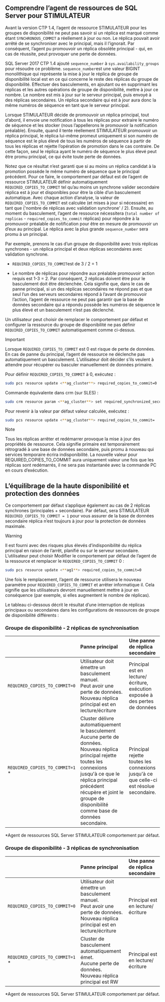 ## <a name="pacemakerNotify"></a>Comprendre l’agent de ressources de SQL Server pour STIMULATEUR

Avant la version CTP 1.4, l’agent de ressource STIMULATEUR pour les groupes de disponibilité ne peut pas savoir si un réplica est marqué comme étant `SYNCHRONOUS_COMMIT` a réellement à jour ou non. Le réplica pouvait avoir arrêté de se synchroniser avec le principal, mais il l’ignorait. Par conséquent, l’agent pu promouvoir un réplica obsolète principal - qui, en cas de réussite, peut provoquer une perte de données. 

SQL Server 2017 CTP 1.4 ajouté `sequence_number` à `sys.availability_groups` pour résoudre ce problème. `sequence_number`est une valeur BIGINT monolithique qui représente la mise à jour le réplica de groupe de disponibilité local est en ce qui concerne le reste des réplicas du groupe de disponibilité. Effectuer des basculements, en ajoutant ou en supprimant les réplicas et les autres opérations de groupe de disponibilité, mettre à jour ce nombre. Le nombre est mis à jour sur le serveur principal, puis envoyé à des réplicas secondaires. Un réplica secondaire qui est à jour aura donc la même numéros de séquence en tant que le serveur principal. 

Lorsque STIMULATEUR décide de promouvoir un réplica principal, tout d’abord, il envoie une notification à tous les réplicas pour extraire le numéro de séquence et les stocker (nous l’appellerons le promouvoir la notification préalable). Ensuite, quand il tente réellement STIMULATEUR promouvoir un réplica principal, le réplica lui-même promeut uniquement si son numéro de séquence est le plus élevé de tous les numéros de séquence à partir de tous les réplicas et rejette l’opération de promotion dans le cas contraire. De cette façon, seul le réplica ayant le numéro de séquence le plus élevé peut être promu principal, ce qui évite toute perte de données. 

Notez que ce résultat n’est garanti que si au moins un réplica candidat à la promotion possède le même numéro de séquence que le principal précédent. Pour ce faire, le comportement par défaut est de l’agent de ressource STIMULATEUR définir automatiquement `REQUIRED_COPIES_TO_COMMIT` tel qu’au moins un synchrone valider secondaire réplica est à jour et disponibles pour être la cible d’un basculement automatique. Avec chaque action d’analyse, la valeur de `REQUIRED_COPIES_TO_COMMIT` est calculée (et mises à jour si nécessaire) en tant que ('nombre de réplicas avec validation synchrone' / 2). Ensuite, au moment du basculement, l’agent de ressource nécessitera (`total number of replicas`  -  `required_copies_to_commit` réplicas) pour répondre à la promouvoir préalable de notification pour être en mesure de promouvoir un d’eux au principal. Le réplica avec la plus grande `sequence_number` sera promu à un principal. 

Par exemple, prenons le cas d’un groupe de disponibilité avec trois réplicas synchrones - un réplica principal et deux réplicas secondaires avec validation synchrone.

- `REQUIRED_COPIES_TO_COMMIT`est de 3 / 2 = 1

- Le nombre de réplicas pour répondre aux préalable promouvoir action requis est 1-3 = 2. Par conséquent, 2 réplicas doivent être pour le basculement doit être déclenchée. Cela signifie que, dans le cas de panne principal, si un des réplicas secondaires ne répond pas et que seul l’un des serveurs secondaires répond à l’avant de promouvoir l’action, l’agent de ressource ne peut pas garantir que la base de données secondaire qui a répondu possède les numéros de séquence le plus élevé et un basculement n’est pas déclenché.

Un utilisateur peut choisir de remplacer le comportement par défaut et configurer la ressource du groupe de disponibilité ne pas définir `REQUIRED_COPIES_TO_COMMIT` automatiquement comme ci-dessus.

>[!IMPORTANT]
>Lorsque `REQUIRED_COPIES_TO_COMMIT` est 0 est risque de perte de données. En cas de panne du principal, l’agent de ressource ne déclenche pas automatiquement un basculement. L’utilisateur doit décider s’ils veulent à attendre pour récupérer ou basculer manuellement de données primaire.

Pour définir `REQUIRED_COPIES_TO_COMMIT` à 0, exécutez :

```bash
sudo pcs resource update <**ag_cluster**> required_copies_to_commit=0
```

Commande équivalente dans crm (sur SLES) :

```bash
sudo crm resource param <**ag_cluster**> set required_synchronized_secondaries_to_commit 0
```

Pour revenir à la valeur par défaut valeur calculée, exécutez :

```bash
sudo pcs resource update <**ag_cluster**> required_copies_to_commit=
```

>[!NOTE]
>Tous les réplicas arrêter et redémarrer provoque la mise à jour des propriétés de ressource. Cela signifie primaire est temporairement rétrogradé à une base de données secondaire, puis promu à nouveau qui services temporaire écrira indisponibilité. La nouvelle valeur pour REQUIRED_COPIES_TO_COMMIT aura uniquement valeur une fois que les réplicas sont redémarrés, il ne sera pas instantanée avec la commande PC en cours d’exécution.

## <a name="balancing-high-availability-and-data-protection"></a>L’équilibrage de la haute disponibilité et protection des données 

Ce comportement par défaut s’applique également au cas de 2 réplicas synchrones (principales + secondaire). Par défaut, sera STIMULATEUR `REQUIRED_COPIES_TO_COMMIT = 1` pour vous assurer de la base de données secondaire réplica n’est toujours à jour pour la protection de données maximale.  

>[!WARNING]
>Il est fourni avec des risques plus élevés d’indisponibilité du réplica principal en raison de l’arrêt, planifié ou sur le serveur secondaire. L’utilisateur peut choisir Modifier le comportement par défaut de l’agent de la ressource et remplacer le `REQUIRED_COPIES_TO_COMMIT` 0 :

```bash
sudo pcs resource update <**ag1**> required_copies_to_commit=0
```

Une fois le remplacement, l’agent de ressource utilisera le nouveau paramètre pour `REQUIRED_COPIES_TO_COMMIT` et arrêter informatique il. Cela signifie que les utilisateurs devront manuellement mettre à jour en conséquence (par exemple, si elles augmentent le nombre de réplicas).

Le tableau ci-dessous décrit le résultat d’une interruption de réplicas principaux ou secondaires dans les configurations de ressources de groupe de disponibilité différents :

### <a name="availability-group---2-sync-replicas"></a>Groupe de disponibilité - 2 réplicas de synchronisation

| |Panne principal |Une panne de réplica secondaire
|:---|:--- |:--- |
|`REQUIRED_COPIES_TO_COMMIT=0`|Utilisateur doit émettre un basculement manuel. <br>Peut avoir une perte de données.<br> Nouveau réplica principal est en lecture/écriture |Principal est en lecture/écriture, exécution exposée à des pertes de données
|`REQUIRED_COPIES_TO_COMMIT=1` * |Cluster délivre automatiquement le basculement <br>Aucune perte de données. <br> Nouveau réplica principal rejette toutes les connexions jusqu'à ce que le réplica principal précédent récupère et joint le groupe de disponibilité comme base de données secondaire. |Principal rejette toutes les connexions jusqu'à ce que celle-ci est résolue secondaire.

\*Agent de ressources SQL Server STIMULATEUR comportement par défaut.

### <a name="availability-group---3-sync-replicas"></a>Groupe de disponibilité - 3 réplicas de synchronisation

| |Panne principal |Une panne de réplica secondaire
|:---|:--- |:--- |
|`REQUIRED_COPIES_TO_COMMIT=0`|Utilisateur doit émettre un basculement manuel. <br>Peut avoir une perte de données. <br>Nouveau réplica principal est en lecture/écriture |Principal est en lecture/écriture
|`REQUIRED_COPIES_TO_COMMIT=1` * |Cluster de basculement automatiquement émet. <br>Aucune perte de données. <br>Nouveau réplica principal est RW |Principal est en lecture/écriture 

\*Agent de ressources SQL Server STIMULATEUR comportement par défaut.